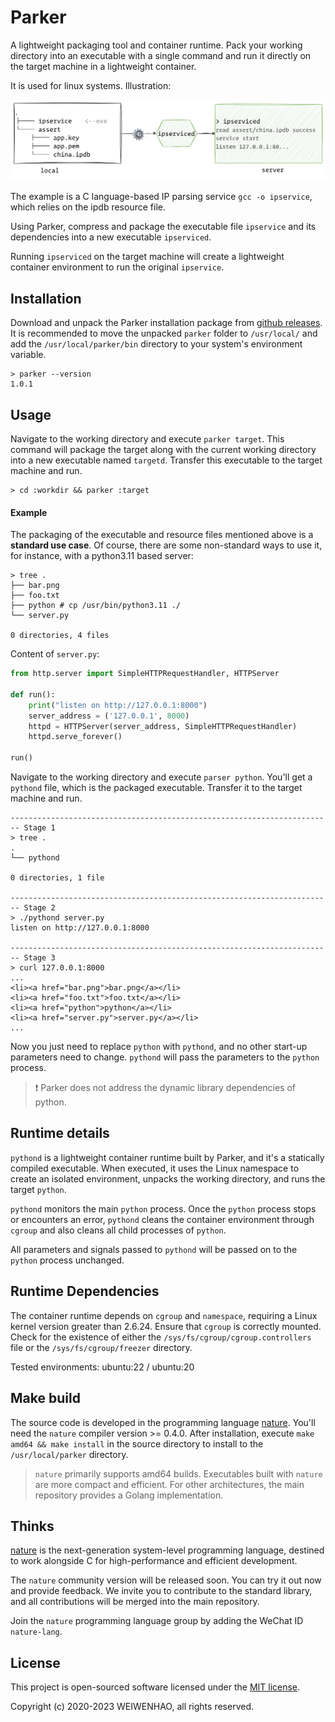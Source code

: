 # Parker

A lightweight packaging tool and container runtime. Pack your working directory into an executable with a single command and run it directly on the target machine in a lightweight container.

It is used for linux systems. Illustration:

![Illustration](https://raw.githubusercontent.com/weiwenhao/pictures/main/blogs20230915104318.png)

The example is a C language-based IP parsing service `gcc -o ipservice`, which relies on the ipdb resource file.

Using Parker, compress and package the executable file `ipservice` and its dependencies into a new executable `ipserviced`.

Running `ipserviced` on the target machine will create a lightweight container environment to run the original `ipservice`.

## Installation

Download and unpack the Parker installation package from [github releases](https://github.com/weiwenhao/parker/releases). It is recommended to move the unpacked `parker` folder to `/usr/local/` and add the `/usr/local/parker/bin` directory to your system's environment variable.

```
> parker --version
1.0.1
```

## Usage

Navigate to the working directory and execute `parker target`. This command will package the target along with the current working directory into a new executable named `targetd`. Transfer this executable to the target machine and run.

```
> cd :workdir && parker :target
```

#### Example

The packaging of the executable and resource files mentioned above is a **standard use case**. Of course, there are some non-standard ways to use it, for instance, with a python3.11 based server:

```
> tree .
├── bar.png
├── foo.txt
├── python # cp /usr/bin/python3.11 ./
└── server.py

0 directories, 4 files
```

Content of `server.py`:

```python
from http.server import SimpleHTTPRequestHandler, HTTPServer

def run():
    print("listen on http://127.0.0.1:8000")
    server_address = ('127.0.0.1', 8000)
    httpd = HTTPServer(server_address, SimpleHTTPRequestHandler)
    httpd.serve_forever()

run()
```

Navigate to the working directory and execute `parser python`. You'll get a `pythond` file, which is the packaged executable. Transfer it to the target machine and run.

```
------------------------------------------------------------------------ Stage 1
> tree .
.
└── pythond

0 directories, 1 file 

------------------------------------------------------------------------ Stage 2
> ./pythond server.py
listen on http://127.0.0.1:8000

------------------------------------------------------------------------ Stage 3
> curl 127.0.0.1:8000
...
<li><a href="bar.png">bar.png</a></li>
<li><a href="foo.txt">foo.txt</a></li>
<li><a href="python">python</a></li>
<li><a href="server.py">server.py</a></li>
...
```

Now you just need to replace `python` with `pythond`, and no other start-up parameters need to change. `pythond` will pass the parameters to the `python` process.

> ❗️ Parker does not address the dynamic library dependencies of python.

## Runtime details

`pythond` is a lightweight container runtime built by Parker, and it's a statically compiled executable. When executed, it uses the Linux namespace to create an isolated environment, unpacks the working directory, and runs the target `python`.

`pythond` monitors the main `python` process. Once the `python` process stops or encounters an error, `pythond` cleans the container environment through `cgroup` and also cleans all child processes of `python`.

All parameters and signals passed to `pythond` will be passed on to the `python` process unchanged.

## Runtime Dependencies

The container runtime depends on `cgroup` and `namespace`, requiring a Linux kernel version greater than 2.6.24. Ensure that `cgroup` is correctly mounted. Check for the existence of either the `/sys/fs/cgroup/cgroup.controllers` file or the `/sys/fs/cgroup/freezer` directory.

Tested environments: ubuntu:22 / ubuntu:20

## Make build

The source code is developed in the programming language [nature](https://github.com/nature-lang/nature). You'll need the `nature` compiler version >= 0.4.0. After installation, execute `make amd64 && make install` in the source directory to install to the `/usr/local/parker` directory.


> `nature` primarily supports amd64 builds. Executables built with `nature` are more compact and efficient. For other architectures, the main repository provides a Golang implementation.

## Thinks

[nature](https://github.com/nature-lang/nature) is the next-generation system-level programming language, destined to work alongside C for high-performance and efficient development.

The `nature` community version will be released soon. You can try it out now and provide feedback. We invite you to contribute to the standard library, and all contributions will be merged into the main repository.

Join the `nature` programming language group by adding the WeChat ID `nature-lang`.

## License

This project is open-sourced software licensed under the [MIT license](https://opensource.org/licenses/MIT).

Copyright (c) 2020-2023 WEIWENHAO, all rights reserved.
